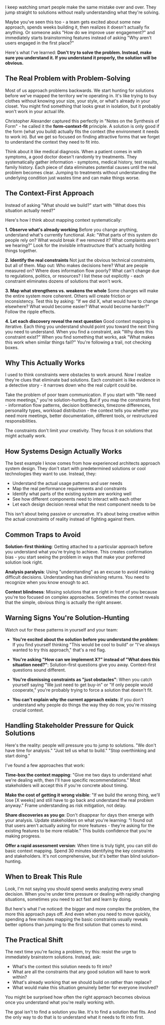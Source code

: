 I keep watching smart people make the same mistake over and over. They jump straight to solutions without really understanding what they're solving.

Maybe you've seen this too - a team gets excited about some new approach, spends weeks building it, then realizes it doesn't actually fix anything. Or someone asks "How do we improve user engagement?" and immediately starts brainstorming features instead of asking "Why aren't users engaged in the first place?"

Here's what I've learned: **Don't try to solve the problem. Instead, make sure you understand it. If you understand it properly, the solution will be obvious.**

## The Real Problem with Problem-Solving

Most of us approach problems backwards. We start hunting for solutions before we've mapped the territory we're operating in. It's like trying to buy clothes without knowing your size, your style, or what's already in your closet. You might find something that looks great in isolation, but it probably won't work in your actual life.

Christopher Alexander captured this perfectly in "Notes on the Synthesis of Form" - he called it the **form-context-fit** principle. A solution is only good if the form (what you build) actually fits the context (the environment it needs to work in). But we get so focused on finding attractive forms that we forget to understand the context they need to fit into.

Think about it like medical diagnosis. When a patient comes in with symptoms, a good doctor doesn't randomly try treatments. They systematically gather information - symptoms, medical history, test results, family history. Each piece of data eliminates potential causes until the real problem becomes clear. Jumping to treatments without understanding the underlying condition just wastes time and can make things worse.

## The Context-First Approach

Instead of asking "What should we build?" start with "What does this situation actually need?"

Here's how I think about mapping context systematically:

**1. Observe what's already working**
Before you change anything, understand what's currently functional. Ask: "What parts of this system do people rely on? What would break if we removed it? What complaints aren't we hearing?" Look for the invisible infrastructure that's actually holding things together.

**2. Identify the real constraints**
Not just the obvious technical constraints, but all of them. Map out: Who makes decisions here? What are people measured on? Where does information flow poorly? What can't change due to regulations, politics, or resources? I list these out explicitly - each constraint eliminates dozens of solutions that won't work.

**3. Map what strengthens vs. weakens the whole**
Some changes will make the entire system more coherent. Others will create friction or inconsistency. Test this by asking: "If we did X, what would have to change elsewhere? What would become easier? What would become harder?" Follow the ripple effects.

**4. Let each discovery reveal the next question**
Good context mapping is iterative. Each thing you understand should point you toward the next thing you need to understand. When you find a constraint, ask "Why does this constraint exist?" When you find something that works, ask "What makes this work when similar things fail?" You're following a trail, not checking boxes.

## Why This Actually Works

I used to think constraints were obstacles to work around. Now I realize they're clues that eliminate bad solutions. Each constraint is like evidence in a detective story - it narrows down who the real culprit could be.

Take the problem of poor team communication. If you start with "We need more meetings," you're solution-hunting. But if you map the constraints first - information flow patterns, decision bottlenecks, timezone differences, personality types, workload distribution - the context tells you whether you need more meetings, better documentation, different tools, or restructured responsibilities.

The constraints don't limit your creativity. They focus it on solutions that might actually work.

## How Systems Design Actually Works

The best example I know comes from how experienced architects approach system design. They don't start with predetermined solutions or cool technologies they want to use. Instead, they:

- Understand the actual usage patterns and user needs
- Map the real performance requirements and constraints
- Identify what parts of the existing system are working well
- See how different components need to interact with each other
- Let each design decision reveal what the next component needs to be

This isn't about being passive or uncreative. It's about being creative within the actual constraints of reality instead of fighting against them.

## Common Traps to Avoid

**Solution-first thinking**: Getting attached to a particular approach before you understand what you're trying to achieve. This creates confirmation bias - you start seeing the problem in ways that make your preferred solution look right.

**Analysis paralysis**: Using "understanding" as an excuse to avoid making difficult decisions. Understanding has diminishing returns. You need to recognize when you know enough to act.

**Context blindness**: Missing solutions that are right in front of you because you're too focused on complex approaches. Sometimes the context reveals that the simple, obvious thing is actually the right answer.

## Warning Signs You're Solution-Hunting

Watch out for these patterns in yourself and your team:

- **You're excited about the solution before you understand the problem**: If you find yourself thinking "This would be cool to build" or "I've always wanted to try this approach," that's a red flag.

- **You're asking "How can we implement X?" instead of "What does this situation need?"**: Solution-first questions give you away. Context-first questions sound different.

- **You're dismissing constraints as "just obstacles"**: When you catch yourself saying "We just need to get buy-in" or "If only people would cooperate," you're probably trying to force a solution that doesn't fit.

- **You can't explain why the current approach exists**: If you don't understand why people do things the way they do now, you're missing crucial context.

## Handling Stakeholder Pressure for Quick Solutions

Here's the reality: people will pressure you to jump to solutions. "We don't have time for analysis." "Just tell us what to build." "Stop overthinking and start doing."

I've found a few approaches that work:

**Time-box the context mapping**: "Give me two days to understand what we're dealing with, then I'll have specific recommendations." Most stakeholders will accept this if you're concrete about timing.

**Make the cost of getting it wrong visible**: "If we build the wrong thing, we'll lose [X weeks] and still have to go back and understand the real problem anyway." Frame understanding as risk mitigation, not delay.

**Share discoveries as you go**: Don't disappear for days then emerge with your analysis. Update stakeholders on what you're learning: "I found out that users aren't actually asking for more features - they're asking for the existing features to be more reliable." This builds confidence that you're making progress.

**Offer a rapid assessment version**: When time is truly tight, you can still do basic context mapping. Spend 30 minutes identifying the key constraints and stakeholders. It's not comprehensive, but it's better than blind solution-hunting.

## When to Break This Rule

Look, I'm not saying you should spend weeks analyzing every small decision. When you're under time pressure or dealing with rapidly changing situations, sometimes you need to act fast and learn by doing.

But here's what I've noticed: the bigger and more complex the problem, the more this approach pays off. And even when you need to move quickly, spending a few minutes mapping the basic constraints usually reveals better options than jumping to the first solution that comes to mind.

## The Practical Shift

The next time you're facing a problem, try this: resist the urge to immediately brainstorm solutions. Instead, ask:

- What's the context this solution needs to fit into?
- What are all the constraints that any good solution will have to work within?
- What's already working that we should build on rather than replace?
- What would make this situation genuinely better for everyone involved?

You might be surprised how often the right approach becomes obvious once you understand what you're really working with.

The goal isn't to find a solution you like. It's to find a solution that fits. And the only way to do that is to understand what it needs to fit into first.